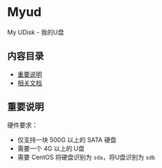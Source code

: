 ﻿# Myud

My UDisk - 我的U盘

## 内容目录

 - [重要说明][1]
 - [相关文档][2]

## 重要说明

硬件要求：

 - 仅支持一块 500G 以上的 SATA 硬盘
 - 需要一个 4G 以上的 U盘
 - 需要 CentOS 将硬盘识别为 `sda`，将U盘识别为 `sdb`


  [1]: https://github.com/myud/myud#%E9%87%8D%E8%A6%81%E8%AF%B4%E6%98%8E
  [2]: https://github.com/myud/docs